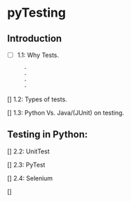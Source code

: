# pyTesting


## Introduction

-[ ] 1.1: Why Tests.
        
        - 
        -
        -
        -

[]	1.2: Types of tests.

[]	1.3: Python Vs. Java/(JUnit) on testing.


## Testing in Python:

[]	2.2: UnitTest

[]	2.3: PyTest

[]  2.4: Selenium

[]


